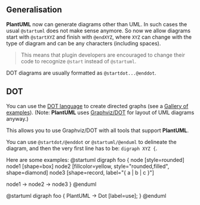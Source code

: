 ## Generalisation

**PlantUML** now can generate diagrams other than UML. In such cases the usual ``@startuml`` does not make sense anymore. So now we allow diagrams start with ``@startXYZ`` and finish with ``@endXYZ``, where ``XYZ`` can change with the type of diagram and can be any characters (including spaces).

> This means that plugin developers are encouraged to change their code to recognize ``@start`` instead of ``@startuml``.

DOT diagrams are usually formatted as ``@startdot...@enddot``.


## DOT

You can use the [DOT language](http://www.graphviz.org/doc/info/lang.html) to create directed graphs (see a [Gallery of examples](http://www.graphviz.org/Gallery.php)).
(Note: **PlantUML** uses [Graphviz/DOT](http://www.graphviz.org/) for layout of UML diagrams anyway.)

This allows you to use Graphviz/DOT with all tools that support **PlantUML**.

You can use ``@startdot/@enddot`` or ``@startuml/@enduml`` to delineate the diagram,
and then the very first line has to be: ``digraph XYZ {``.

Here are some examples:
<plantuml>
@startuml
digraph foo {
  node [style=rounded]
  node1 [shape=box]
  node2 [fillcolor=yellow, style="rounded,filled", shape=diamond]
  node3 [shape=record, label="{ a | b | c }"]

  node1 -> node2 -> node3
}
@enduml
</plantuml>

<plantuml>
@startuml
digraph foo {
 PlantUML -> Dot [label=use];
}
@enduml
</plantuml>


